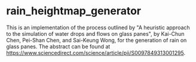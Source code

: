 # rain_heightmap_generator
This is an implementation of the process outlined by "A heuristic approach to the simulation of water drops and flows on glass panes", by Kai-Chun Chen, Pei-Shan Chen, and Sai-Keung Wong, for the generation of rain on glass panes. The abstract can be found at https://www.sciencedirect.com/science/article/pii/S0097849313001295.
